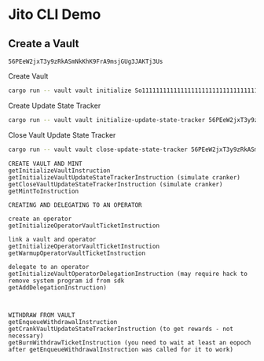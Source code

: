 # Jito CLI Demo

## Create a Vault

`56PEeW2jxT3y9zRkASmNkKhK9FrA9msjGUg3JAKTj3Us`

Create Vault

```bash
cargo run -- vault vault initialize So11111111111111111111111111111111111111112 100 150 200
```

Create Update State Tracker

```bash
cargo run -- vault vault initialize-update-state-tracker 56PEeW2jxT3y9zRkASmNkKhK9FrA9msjGUg3JAKTj3Us
```

Close Vault Update State Tracker

```bash
cargo run -- vault vault close-update-state-tracker 56PEeW2jxT3y9zRkASmNkKhK9FrA9msjGUg3JAKTj3Us
```

```
CREATE VAULT AND MINT
getInitializeVaultInstruction
getInitializeVaultUpdateStateTrackerInstruction (simulate cranker)
getCloseVaultUpdateStateTrackerInstruction (simulate cranker)
getMintToInstruction

CREATING AND DELEGATING TO AN OPERATOR

create an operator
getInitializeOperatorVaultTicketInstruction

link a vault and operator
getInitializeOperatorVaultTicketInstruction
getWarmupOperatorVaultTicketInstruction

delegate to an operator
getInitializeVaultOperatorDelegationInstruction (may require hack to remove system program id from sdk
getAddDelegationInstruction)



WITHDRAW FROM VAULT
getEnqueueWithdrawalInstruction
getCrankVaultUpdateStateTrackerInstruction (to get rewards - not necessary)
getBurnWithdrawTicketInstruction (you need to wait at least an eopoch after getEnqueueWithdrawalInstruction was called for it to work)
```
